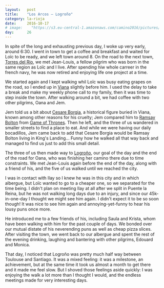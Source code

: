 ```yaml
---
layout:   post
title:    "Los Arcos — Logroño"
category: la-rioja
date:     2016-10-17
# image:    "https://s3.eu-central-1.amazonaws.com/camino2016/pictures/25/wine.jpg"
day:      26
---
```


In spite of the long and exhausting previous day, I woke up very early, around 6:30. I went in town to get a coffee and breakfast and waited for Loïc to be ready, and we left town around 8. On the road to the next town, [Torres del Rio](https://www.google.fr/maps/place/31229+Torres+del+R%C3%ADo,+Navarre,+Espagne/@42.5519117,-2.2753747,17z/data=!3m1!4b1!4m5!3m4!1s0xd5008461f2b780d:0x5258fa3d2bb6ff53!8m2!3d42.5523848!4d-2.2722816?hl=fr), we met Jean-Louis, a fellow pilgrim who was born in the same region as Loïc and I live. After spending hiw whole carreer in the french navy, he was now retired and enjoying life one project at a time.

We started again and I kept walking whil Loïc was busy eating grapes on the road, so I ended up in [Viana](https://www.google.fr/maps/place/31230+Viana,+Navarre,+Espagne/@42.5140638,-2.3768445,16z/data=!3m1!4b1!4m5!3m4!1s0xd5aa9f1cb9c714d:0xb6a03782baa32d0f!8m2!3d42.5154487!4d-2.3727036?hl=fr) slightly before him. I used the delay to take a break and make my weekly phone call to my family, then it was time to step inside the town. After walking around a bit, we had coffee with two other pilgrims, Oana and Jem.

Jem told us a bit about [Cesare Borgia](https://en.wikipedia.org/wiki/Cesare_Borgia), a historical figure buried in Viana, known among other reasons for his cruelty; Jem compared him to [Ramsay Bolton](https://en.wikipedia.org/wiki/Ramsay_Bolton) from [Game of Thrones](https://en.wikipedia.org/wiki/Game_of_Thrones). Then he left, and the three of us wandered in smaller streets to find a place to eat. And while we were having our daily bocadillos, Jem came back to add that Cesare Borgia would be Ramsay Bolton living in King's Landing... Funny how he walked all that way back and managed to find us just to add this small detail.

The three of us then made way to [Logroño](https://www.google.fr/maps/place/Logro%C3%B1o,+La+Rioja,+Espagne/@42.4603231,-2.4658723,14z/data=!3m1!4b1!4m5!3m4!1s0xd5aab4130b390b1:0xf98252918a168870!8m2!3d42.4627264!4d-2.4451447?hl=fr), our goal of the day and the end of the road for Oana, who was finishing her camino there due to time constraints. We met Jean-Louis again before the end of the day, along with a friend of his, and the five of us walked until we reached the city.

I was in contact with Ilay so I knew he was in this city and in which albergue, but Loïc wanted to go to a cheaper one, so we separated for the time being. I didn't plan on meeting Ilay at all after we split in Puente la Reina, but he was not walking long days due to an injury, and since our 45k-in-one-day I thought we might see him again. I didn't expect it to be so soon though! It was nice to see him again and annoying-yet-funny to hear his lousy puns once more.

He introduced me to a few friends of his, including Saula and Krista, whom have been walking with him for the past couple of days. We bonded over our mutual distate of his neverending puns as well as cheap pizza slices. After visiting the town, we went back to our albergue and spent the rest of the evening drinking, laughing and bantering with other pilgrims, Edouard and Monica.

That day, I noticed that Logroño was pretty much half way between Toulouse and Santiago. It was a mixed feeling: it was a milestone, an achievement, but at the same time it took us almost a month to get there and it made me feel slow. But I shoved those feelings aside quickly: I was enjoying the walk a lot more than I thought I would, and the endless meetings made for very interesting days.
